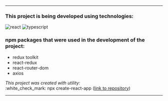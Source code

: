 
___

### This project is being developed using technologies:

![react](https://img.shields.io/badge/React-18.2.0-f98f37)
![typescript](https://img.shields.io/badge/TypeScript-4.9.4-blue)


### npm packages that were used in the development of the project:

* redux toolkit
* react-redux
* react-router-dom
* axios

<div><i>This project was created with utility:</i></div>
:white_check_mark: npx create-react-app
(<a href="https://github.com/facebook/create-react-app">link to repository</a>)

---
